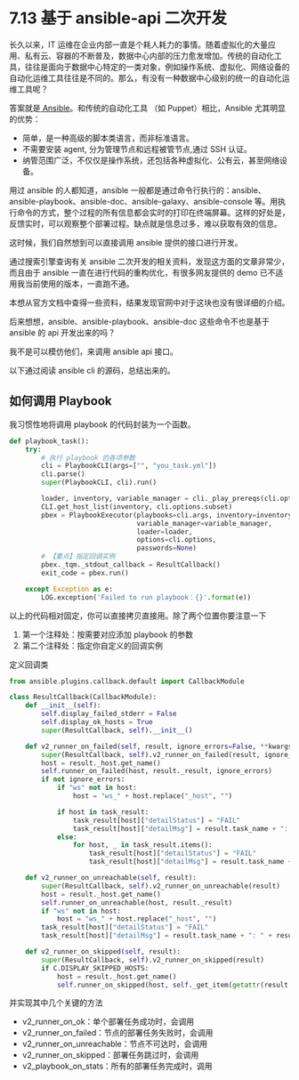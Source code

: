 # 7.13 基于 ansible-api 二次开发

长久以来，IT 运维在企业内部一直是个耗人耗力的事情。随着虚拟化的大量应用、私有云、容器的不断普及，数据中心内部的压力愈发增加。传统的自动化工具，往往是面向于数据中心特定的一类对象，例如操作系统、虚拟化、网络设备的自动化运维工具往往是不同的。那么，有没有一种数据中心级别的统一的自动化运维工具呢？

答案就是[ Ansible](https://www.ansible.com/)。和传统的自动化工具 （如 Puppet）相比，Ansible 尤其明显的优势：

- 简单，是一种高级的脚本类语言，而非标准语言。
- 不需要安装 agent, 分为管理节点和远程被管节点,通过 SSH 认证。
- 纳管范围广泛，不仅仅是操作系统，还包括各种虚拟化、公有云，甚至网络设备。

用过 ansible 的人都知道，ansible 一般都是通过命令行执行的：ansible、ansible-playbook、ansible-doc、ansible-galaxy、ansible-console 等。用执行命令的方式，整个过程的所有信息都会实时的打印在终端屏幕。这样的好处是，反馈实时，可以观察整个部署过程。缺点就是信息过多，难以获取有效的信息。

这时候，我们自然想到可以直接调用 ansible 提供的接口进行开发。

通过搜索引擎查询有关 ansible 二次开发的相关资料，发现这方面的文章非常少，而且由于 ansible 一直在进行代码的重构优化，有很多网友提供的 demo 已不适用我当前使用的版本，一直跑不通。

本想从官方文档中查得一些资料，结果发现官网中对于这块也没有很详细的介绍。

后来想想，ansible、ansible-playbook、ansible-doc 这些命令不也是基于 ansible 的 api 开发出来的吗？

我不是可以模仿他们，来调用 ansible api 接口。

以下通过阅读 ansible cli 的源码，总结出来的。

## 如何调用 Playbook

我习惯性地将调用 playbook 的代码封装为一个函数。

```python
def playbook_task():
    try:
        # 执行 playbook 的各项参数
        cli = PlaybookCLI(args=["", "you_task.yml"])
        cli.parse()
        super(PlaybookCLI, cli).run()

        loader, inventory, variable_manager = cli._play_prereqs(cli.options)
        CLI.get_host_list(inventory, cli.options.subset)
        pbex = PlaybookExecutor(playbooks=cli.args, inventory=inventory,
                                variable_manager=variable_manager, 
                                loader=loader, 
                                options=cli.options,
                                passwords=None)
        # 【重点】指定回调实例
        pbex._tqm._stdout_callback = ResultCallback()
        exit_code = pbex.run()

    except Exception as e:
        LOG.exception('Failed to run playbook：{}'.format(e))
```

以上的代码相对固定，你可以直接拷贝直接用。除了两个位置你要注意一下

1. 第一个注释处：按需要对应添加 playbook 的参数
2. 第二个注释处：指定你自定义的回调实例

定义回调类

```python
from ansible.plugins.callback.default import CallbackModule

class ResultCallback(CallbackModule):
    def __init__(self):
        self.display_failed_stderr = False
        self.display_ok_hosts = True
        super(ResultCallback, self).__init__()

    def v2_runner_on_failed(self, result, ignore_errors=False, **kwargs):
        super(ResultCallback, self).v2_runner_on_failed(result, ignore_errors, **kwargs)
        host = result._host.get_name()
        self.runner_on_failed(host, result._result, ignore_errors)
        if not ignore_errors:
            if "ws" not in host:
                host = "ws_" + host.replace("_host", "")

            if host in task_result:
                task_result[host]["detailStatus"] = "FAIL"
                task_result[host]["detailMsg"] = result.task_name + ": " + result._result.get("msg", "").encode("utf-8")
            else:
                for host, _ in task_result.items():
                    task_result[host]["detailStatus"] = "FAIL"
                    task_result[host]["detailMsg"] = result.task_name + ": " + result._result.get("msg", "").encode("utf-8")

    def v2_runner_on_unreachable(self, result):
        super(ResultCallback, self).v2_runner_on_unreachable(result)
        host = result._host.get_name()
        self.runner_on_unreachable(host, result._result)
        if "ws" not in host:
            host = "ws_" + host.replace("_host", "")
        task_result[host]["detailStatus"] = "FAIL"
        task_result[host]["detailMsg"] = result.task_name + ": " + result._result.get("msg", "").encode("utf-8")

    def v2_runner_on_skipped(self, result):
        super(ResultCallback, self).v2_runner_on_skipped(result)
        if C.DISPLAY_SKIPPED_HOSTS:
            host = result._host.get_name()
            self.runner_on_skipped(host, self._get_item(getattr(result._result, 'results', {})))
```

并实现其中几个关键的方法

- v2_runner_on_ok：单个部署任务成功时，会调用
- v2_runner_on_failed：节点的部署任务失败时，会调用
- v2_runner_on_unreachable：节点不可达时，会调用
- v2_runner_on_skipped：部署任务跳过时，会调用
- v2_playbook_on_stats：所有的部署任务完成时，调用

